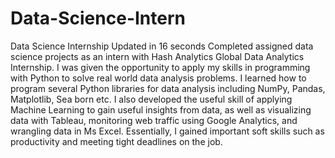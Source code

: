 # Data-Science-Intern
Data Science Internship  Updated in 16 seconds Completed assigned data science projects as an intern with Hash Analytics Global Data Analytics Internship.  I was given the opportunity to apply my skills in programming with Python to solve real world data analysis problems. I learned how to program several Python libraries for data analysis including NumPy, Pandas, Matplotlib, Sea born etc. I also developed the useful skill of applying Machine Learning to gain useful insights from data, as well as visualizing data with Tableau, monitoring web traffic using Google Analytics, and wrangling data in Ms Excel.  Essentially, I gained important soft skills such as productivity and meeting tight deadlines on the job.

